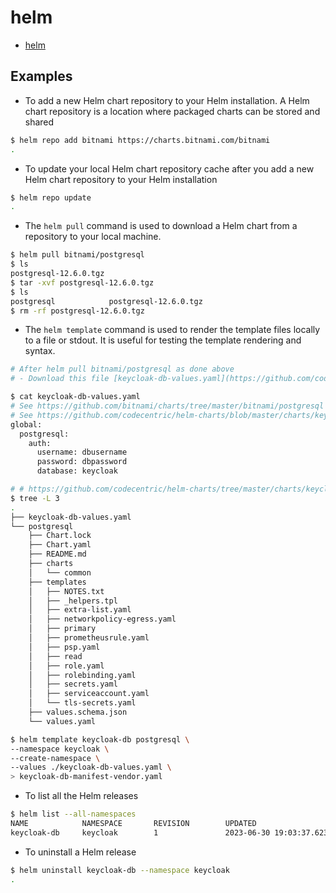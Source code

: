 # helm

- [helm](https://helm.sh/docs/helm/)

## Examples

- To add a new Helm chart repository to your Helm installation. A Helm chart repository is a location where packaged charts can be stored and shared

```bash
$ helm repo add bitnami https://charts.bitnami.com/bitnami
.
```

- To update your local Helm chart repository cache after you add a new Helm chart repository to your Helm installation

```bash
$ helm repo update
.
```

- The `helm pull` command is used to download a Helm chart from a repository to your local machine.

```bash
$ helm pull bitnami/postgresql                    
$ ls
postgresql-12.6.0.tgz
$ tar -xvf postgresql-12.6.0.tgz
$ ls
postgresql            postgresql-12.6.0.tgz
$ rm -rf postgresql-12.6.0.tgz
```

- The `helm template` command is used to render the template files locally to a file or stdout. It is useful for testing the template rendering and syntax.

```bash
# After helm pull bitnami/postgresql as done above
# - Download this file [keycloak-db-values.yaml](https://github.com/codecentric/helm-charts/blob/master/charts/keycloakx/examples/postgresql/keycloak-db-values.yaml) to keycloak-db-values.yaml file

$ cat keycloak-db-values.yaml
# See https://github.com/bitnami/charts/tree/master/bitnami/postgresql
# See https://github.com/codecentric/helm-charts/blob/master/charts/keycloakx/examples/postgresql/keycloak-db-values.yaml
global:
  postgresql:
    auth:
      username: dbusername
      password: dbpassword
      database: keycloak

# # https://github.com/codecentric/helm-charts/tree/master/charts/keycloakx/examples/postgresql
$ tree -L 3                     
.
├── keycloak-db-values.yaml
└── postgresql
    ├── Chart.lock
    ├── Chart.yaml
    ├── README.md
    ├── charts
    │   └── common
    ├── templates
    │   ├── NOTES.txt
    │   ├── _helpers.tpl
    │   ├── extra-list.yaml
    │   ├── networkpolicy-egress.yaml
    │   ├── primary
    │   ├── prometheusrule.yaml
    │   ├── psp.yaml
    │   ├── read
    │   ├── role.yaml
    │   ├── rolebinding.yaml
    │   ├── secrets.yaml
    │   ├── serviceaccount.yaml
    │   └── tls-secrets.yaml
    ├── values.schema.json
    └── values.yaml

$ helm template keycloak-db postgresql \
--namespace keycloak \
--create-namespace \
--values ./keycloak-db-values.yaml \
> keycloak-db-manifest-vendor.yaml
```

- To list all the Helm releases

```bash
$ helm list --all-namespaces
NAME            NAMESPACE       REVISION        UPDATED                                 STATUS          CHART                   APP VERSION
keycloak-db     keycloak        1               2023-06-30 19:03:37.623113 +0530 IST    deployed        postgresql-12.6.0       15.3.0
```

- To uninstall a Helm release

```bash
$ helm uninstall keycloak-db --namespace keycloak
.
```

